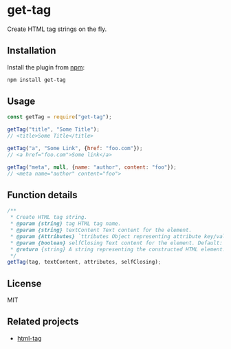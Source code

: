 # get-tag
Create HTML tag strings on the fly.

## Installation
Install the plugin from [npm](https://www.npmjs.com/package/get-tag):

```bash
npm install get-tag
```

## Usage
```js
const getTag = require("get-tag");

getTag("title", "Some Title");
// <title>Some Title</title>

getTag("a", "Some Link", {href: "foo.com"});
// <a href="foo.com">Some link</a>

getTag("meta", null, {name: "author", content: "foo"});
// <meta name="author" content="foo">
```

## Function details
```js
/**
 * Create HTML tag string.
 * @param {string} tag HTML tag name.
 * @param {string} textContent Text content for the element.
 * @param {Attributes} `ttributes Object representing attribute key/value pairs.
 * @param {boolean} selfClosing Text content for the element. Default: false
 * @return {string} A string representing the constructed HTML element.
 */
getTag(tag, textContent, attributes, selfClosing);
```

## License
MIT

## Related projects
- [html-tag](https://www.npmjs.com/package/html-tag)